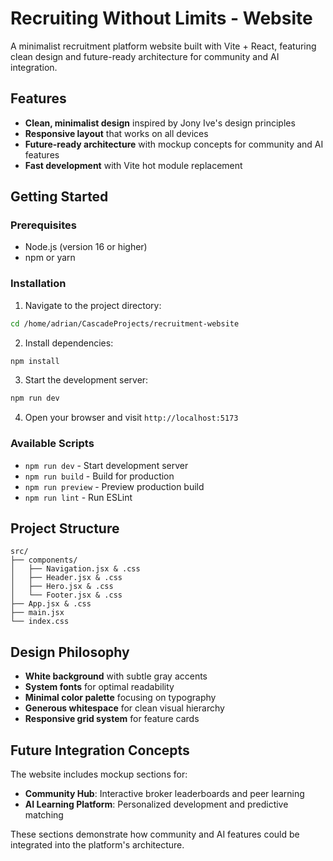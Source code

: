 # Recruiting Without Limits - Website

A minimalist recruitment platform website built with Vite + React, featuring clean design and future-ready architecture for community and AI integration.

## Features

- **Clean, minimalist design** inspired by Jony Ive's design principles
- **Responsive layout** that works on all devices
- **Future-ready architecture** with mockup concepts for community and AI features
- **Fast development** with Vite hot module replacement

## Getting Started

### Prerequisites

- Node.js (version 16 or higher)
- npm or yarn

### Installation

1. Navigate to the project directory:
```bash
cd /home/adrian/CascadeProjects/recruitment-website
```

2. Install dependencies:
```bash
npm install
```

3. Start the development server:
```bash
npm run dev
```

4. Open your browser and visit `http://localhost:5173`

### Available Scripts

- `npm run dev` - Start development server
- `npm run build` - Build for production
- `npm run preview` - Preview production build
- `npm run lint` - Run ESLint

## Project Structure

```
src/
├── components/
│   ├── Navigation.jsx & .css
│   ├── Header.jsx & .css
│   ├── Hero.jsx & .css
│   └── Footer.jsx & .css
├── App.jsx & .css
├── main.jsx
└── index.css
```

## Design Philosophy

- **White background** with subtle gray accents
- **System fonts** for optimal readability
- **Minimal color palette** focusing on typography
- **Generous whitespace** for clean visual hierarchy
- **Responsive grid system** for feature cards

## Future Integration Concepts

The website includes mockup sections for:

- **Community Hub**: Interactive broker leaderboards and peer learning
- **AI Learning Platform**: Personalized development and predictive matching

These sections demonstrate how community and AI features could be integrated into the platform's architecture.
